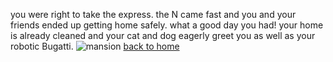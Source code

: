 you were right to take the express. the N came fast and you and your friends ended up getting home safely. what a good day you had!
your home is already cleaned and your cat and dog eagerly greet you as well as your robotic Bugatti.
![mansion](https://static2.mansionglobal.com/production/media/article-images/b094a311fb9a7f66235d42bf65bb5e31/small_01-4110-Paces-Ferry-Rd-120.jpg)
[back to home](../home.md)